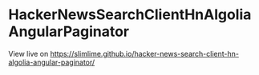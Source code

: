 # HackerNewsSearchClientHnAlgoliaAngularPaginator

View live on https://slimlime.github.io/hacker-news-search-client-hn-algolia-angular-paginator/